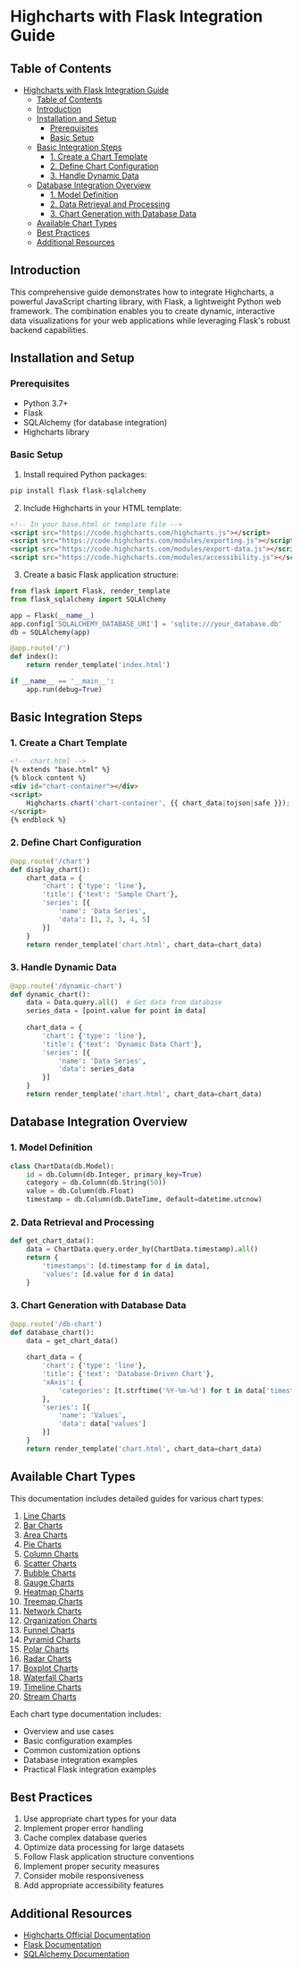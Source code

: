 # Highcharts with Flask Integration Guide

## Table of Contents
- [Highcharts with Flask Integration Guide](#highcharts-with-flask-integration-guide)
  - [Table of Contents](#table-of-contents)
  - [Introduction](#introduction)
  - [Installation and Setup](#installation-and-setup)
    - [Prerequisites](#prerequisites)
    - [Basic Setup](#basic-setup)
  - [Basic Integration Steps](#basic-integration-steps)
    - [1. Create a Chart Template](#1-create-a-chart-template)
    - [2. Define Chart Configuration](#2-define-chart-configuration)
    - [3. Handle Dynamic Data](#3-handle-dynamic-data)
  - [Database Integration Overview](#database-integration-overview)
    - [1. Model Definition](#1-model-definition)
    - [2. Data Retrieval and Processing](#2-data-retrieval-and-processing)
    - [3. Chart Generation with Database Data](#3-chart-generation-with-database-data)
  - [Available Chart Types](#available-chart-types)
  - [Best Practices](#best-practices)
  - [Additional Resources](#additional-resources)



## Introduction
This comprehensive guide demonstrates how to integrate Highcharts, a powerful JavaScript charting library, with Flask, a lightweight Python web framework. The combination enables you to create dynamic, interactive data visualizations for your web applications while leveraging Flask's robust backend capabilities.

## Installation and Setup

### Prerequisites
- Python 3.7+
- Flask
- SQLAlchemy (for database integration)
- Highcharts library

### Basic Setup
1. Install required Python packages:
```bash
pip install flask flask-sqlalchemy
```

2. Include Highcharts in your HTML template:
```html
<!-- In your base.html or template file -->
<script src="https://code.highcharts.com/highcharts.js"></script>
<script src="https://code.highcharts.com/modules/exporting.js"></script>
<script src="https://code.highcharts.com/modules/export-data.js"></script>
<script src="https://code.highcharts.com/modules/accessibility.js"></script>
```

3. Create a basic Flask application structure:
```python
from flask import Flask, render_template
from flask_sqlalchemy import SQLAlchemy

app = Flask(__name__)
app.config['SQLALCHEMY_DATABASE_URI'] = 'sqlite:///your_database.db'
db = SQLAlchemy(app)

@app.route('/')
def index():
    return render_template('index.html')

if __name__ == '__main__':
    app.run(debug=True)
```

## Basic Integration Steps

### 1. Create a Chart Template
```html
<!-- chart.html -->
{% extends "base.html" %}
{% block content %}
<div id="chart-container"></div>
<script>
    Highcharts.chart('chart-container', {{ chart_data|tojson|safe }});
</script>
{% endblock %}
```

### 2. Define Chart Configuration
```python
@app.route('/chart')
def display_chart():
    chart_data = {
        'chart': {'type': 'line'},
        'title': {'text': 'Sample Chart'},
        'series': [{
            'name': 'Data Series',
            'data': [1, 2, 3, 4, 5]
        }]
    }
    return render_template('chart.html', chart_data=chart_data)
```

### 3. Handle Dynamic Data
```python
@app.route('/dynamic-chart')
def dynamic_chart():
    data = Data.query.all()  # Get data from database
    series_data = [point.value for point in data]
    
    chart_data = {
        'chart': {'type': 'line'},
        'title': {'text': 'Dynamic Data Chart'},
        'series': [{
            'name': 'Data Series',
            'data': series_data
        }]
    }
    return render_template('chart.html', chart_data=chart_data)
```

## Database Integration Overview

### 1. Model Definition
```python
class ChartData(db.Model):
    id = db.Column(db.Integer, primary_key=True)
    category = db.Column(db.String(50))
    value = db.Column(db.Float)
    timestamp = db.Column(db.DateTime, default=datetime.utcnow)
```

### 2. Data Retrieval and Processing
```python
def get_chart_data():
    data = ChartData.query.order_by(ChartData.timestamp).all()
    return {
        'timestamps': [d.timestamp for d in data],
        'values': [d.value for d in data]
    }
```

### 3. Chart Generation with Database Data
```python
@app.route('/db-chart')
def database_chart():
    data = get_chart_data()
    
    chart_data = {
        'chart': {'type': 'line'},
        'title': {'text': 'Database-Driven Chart'},
        'xAxis': {
            'categories': [t.strftime('%Y-%m-%d') for t in data['timestamps']]
        },
        'series': [{
            'name': 'Values',
            'data': data['values']
        }]
    }
    return render_template('chart.html', chart_data=chart_data)
```

## Available Chart Types
This documentation includes detailed guides for various chart types:

1. [Line Charts](line-charts.md)
2. [Bar Charts](bar-charts.md)
3. [Area Charts](area-charts.md)
4. [Pie Charts](pie-charts.md)
5. [Column Charts](column-charts.md)
6. [Scatter Charts](scatter-charts.md)
7. [Bubble Charts](bubble-charts.md)
8. [Gauge Charts](gauge-charts.md)
9. [Heatmap Charts](heatmap-charts.md)
10. [Treemap Charts](treemap-charts.md)
11. [Network Charts](network-charts.md)
12. [Organization Charts](organization-charts.md)
13. [Funnel Charts](funnel-charts.md)
14. [Pyramid Charts](pyramid-charts.md)
15. [Polar Charts](polar-charts.md)
16. [Radar Charts](radar-charts.md)
17. [Boxplot Charts](boxplot-charts.md)
18. [Waterfall Charts](waterfall-charts.md)
19. [Timeline Charts](timeline-charts.md)
20. [Stream Charts](stream-charts.md)

Each chart type documentation includes:
- Overview and use cases
- Basic configuration examples
- Common customization options
- Database integration examples
- Practical Flask integration examples

## Best Practices
1. Use appropriate chart types for your data
2. Implement proper error handling
3. Cache complex database queries
4. Optimize data processing for large datasets
5. Follow Flask application structure conventions
6. Implement proper security measures
7. Consider mobile responsiveness
8. Add appropriate accessibility features

## Additional Resources
- [Highcharts Official Documentation](https://www.highcharts.com/docs)
- [Flask Documentation](https://flask.palletsprojects.com/)
- [SQLAlchemy Documentation](https://docs.sqlalchemy.org/)
